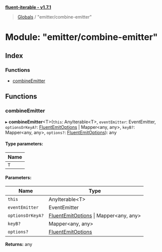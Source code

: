 **[fluent-iterable - v1.7.1](../README.md)**

> [Globals](../README.md) / "emitter/combine-emitter"

# Module: "emitter/combine-emitter"

## Index

### Functions

* [combineEmitter](_emitter_combine_emitter_.md#combineemitter)

## Functions

### combineEmitter

▸ **combineEmitter**\<T>(`this`: AnyIterable\<T>, `eventEmitter`: EventEmitter, `optionsOrKeyA?`: [FluentEmitOptions](../interfaces/_types_base_.fluentemitoptions.md) \| Mapper\<any, any>, `keyB?`: Mapper\<any, any>, `options?`: [FluentEmitOptions](../interfaces/_types_base_.fluentemitoptions.md)): any

#### Type parameters:

Name |
------ |
`T` |

#### Parameters:

Name | Type |
------ | ------ |
`this` | AnyIterable\<T> |
`eventEmitter` | EventEmitter |
`optionsOrKeyA?` | [FluentEmitOptions](../interfaces/_types_base_.fluentemitoptions.md) \| Mapper\<any, any> |
`keyB?` | Mapper\<any, any> |
`options?` | [FluentEmitOptions](../interfaces/_types_base_.fluentemitoptions.md) |

**Returns:** any
